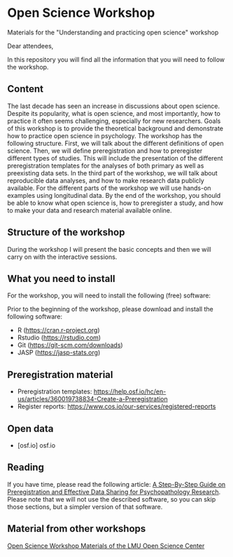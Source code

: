 # Open Science Workshop
Materials for the "Understanding and practicing open science" workshop


Dear attendees,

In this repository you will find all the information that you will need to follow the workshop.

## Content 
The last decade has seen an increase in discussions about open science. Despite its popularity, what is open science, and most importantly, how to practice it often seems challenging, especially for new researchers. Goals of this workshop is to provide the theoretical background and demonstrate how to practice open science in psychology. The workshop has the following structure.  First, we will talk about the different definitions of open science. Then, we will define preregistration and how to preregister different types of studies. This will include the presentation of the different preregistration templates for the analyses of both primary as well as preexisting data sets. In the third part of the workshop, we will talk about reproducible data analyses, and how to make research data publicly available.  For the different parts of the workshop we will use hands-on examples using longitudinal data. By the end of the workshop, you should be able to know what open science is, how to preregister a study, and how to make your data and research material available online.

## Structure of the workshop
During the workshop I will present the basic concepts and then we will carry on with the interactive sessions.

## What you need to install
For the workshop, you will need to install the following (free) software:

Prior to the beginning of the workshop, please download and install the following software:
- R (https://cran.r-project.org)
- Rstudio (https://rstudio.com)
- Git (https://git-scm.com/downloads)
- JASP (https://jasp-stats.org)

## Preregistration material
- Preregistration templates: https://help.osf.io/hc/en-us/articles/360019738834-Create-a-Preregistration
- Register reports: https://www.cos.io/our-services/registered-reports

## Open data
- [osf.io] osf.io

## Reading
If you have time, please read the following article: [A Step-By-Step Guide on Preregistration and Effective Data Sharing for Psychopathology Research](https://www.akrypotos.com/papers/Krypotos2019b.pdf). Please note that we will not use the described software, so you can skip those sections, but a simpler version of that software. 

## Material from other workshops
[Open Science Workshop Materials of the LMU Open Science Center](https://osf.io/zjrhu/)

